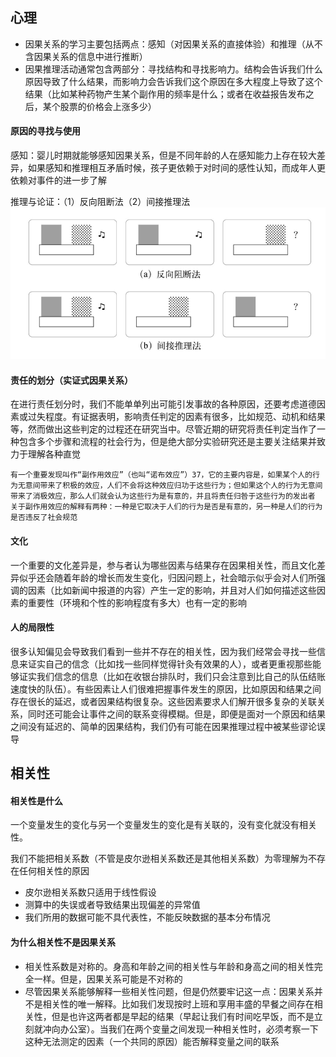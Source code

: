 ## 心理
- 因果关系的学习主要包括两点：感知（对因果关系的直接体验）和推理（从不含因果关系的信息中进行推断）
- 因果推理活动通常包含两部分：寻找结构和寻找影响力。结构会告诉我们什么原因导致了什么结果，而影响力会告诉我们这个原因在多大程度上导致了这个结果（比如某种药物产生某个副作用的频率是什么；或者在收益报告发布之后，某个股票的价格会上涨多少）

#### 原因的寻找与使用
感知：婴儿时期就能够感知因果关系，但是不同年龄的人在感知能力上存在较大差异，如果感知和推理相互矛盾时候，孩子更依赖于对时间的感性认知，而成年人更依赖对事件的进一步了解

推理与论证：（1）反向阻断法（2）间接推理法
![image](/pictures/反向和间接推断.png)

#### 责任的划分（实证式因果关系）
在进行责任划分时，我们不能单单列出可能引发事故的各种原因，还要考虑道德因素或过失程度。有证据表明，影响责任判定的因素有很多，比如规范、动机和结果等，然而做出这些判定的过程还在研究当中。尽管近期的研究将责任判定当作了一种包含多个步骤和流程的社会行为，但是绝大部分实验研究还是主要关注结果并致力于理解各种直觉

```
有一个重要发现叫作“副作用效应”（也叫“诺布效应”）37，它的主要内容是，如果某个人的行为无意间带来了积极的效应，人们不会将这种效应归功于这些行为；但如果这个人的行为无意间带来了消极效应，那么人们就会认为这些行为是有意的，并且将责任归咎于这些行为的发出者
关于副作用效应的解释有两种：一种是它取决于人们的行为是否是有意的，另一种是人们的行为是否违反了社会规范
```

#### 文化
一个重要的文化差异是，参与者认为哪些因素与结果存在因果相关性，而且文化差异似乎还会随着年龄的增长而发生变化，归因问题上，社会暗示似乎会对人们所强调的因素（比如新闻中报道的内容）产生一定的影响，并且对人们如何描述这些因素的重要性（环境和个性的影响程度有多大）也有一定的影响

#### 人的局限性
很多认知偏见会导致我们看到一些并不存在的相关性，因为我们经常会寻找一些信息来证实自己的信念（比如找一些同样觉得针灸有效果的人），或者更重视那些能够证实我们信念的信息（比如在收银台排队时，我们只会注意到比自己的队伍结账速度快的队伍）。有些因素让人们很难把握事件发生的原因，比如原因和结果之间存在很长的延迟，或者因果结构很复杂。这些因素要求人们解开很多复杂的关联关系，同时还可能会让事件之间的联系变得模糊。但是，即便是面对一个原因和结果之间没有延迟的、简单的因果结构，我们仍有可能在因果推理过程中被某些谬论误导


## 相关性

#### 相关性是什么
一个变量发生的变化与另一个变量发生的变化是有关联的，没有变化就没有相关性。

我们不能把相关系数（不管是皮尔逊相关系数还是其他相关系数）为零理解为不存在任何相关性的原因
- 皮尔逊相关系数只适用于线性假设
- 测算中的失误或者导致结果出现偏差的异常值
- 我们所用的数据可能不具代表性，不能反映数据的基本分布情况

#### 为什么相关性不是因果关系
- 相关性系数是对称的。身高和年龄之间的相关性与年龄和身高之间的相关性完全一样。但是，因果关系可能是不对称的
- 尽管因果关系能够解释一些相关性问题，但是仍然要牢记这一点：因果关系并不是相关性的唯一解释。比如我们发现按时上班和享用丰盛的早餐之间存在相关性，但是也许这两者都是早起的结果（早起让我们有时间吃早饭，而不是立刻就冲向办公室）。当我们在两个变量之间发现一种相关性时，必须考察一下这种无法测定的因素（一个共同的原因）能否解释变量之间的联系
